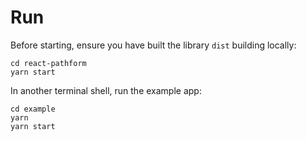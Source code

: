 # Run

Before starting, ensure you have built the library `dist` building locally:

```
cd react-pathform
yarn start
```

In another terminal shell, run the example app:

```
cd example
yarn
yarn start
```
